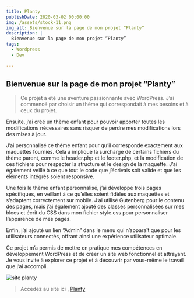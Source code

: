 ```yaml
---
title: Planty
publishDate: 2020-03-02 00:00:00
img: /assets/stock-11.png
img_alt: Bienvenue sur la page de mon projet “Planty”
description: |
  Bienvenue sur la page de mon projet “Planty”
tags:
  - Wordpress
  - Dev
  
---
```


## Bienvenue sur la page de mon projet “Planty”

> Ce projet a été une aventure passionnante avec WordPress. J’ai commencé par choisir un thème qui correspondait à mes besoins et à ceux du projet.

 Ensuite, j’ai créé un thème enfant pour pouvoir apporter toutes les modifications nécessaires sans risquer de perdre mes modifications lors des mises à jour.

J’ai personnalisé ce thème enfant pour qu’il corresponde exactement aux maquettes fournies. Cela a impliqué la surcharge de certains fichiers du thème parent, comme le header.php et le footer.php, et la modification de ces fichiers pour respecter la structure et le design de la maquette. J’ai également veillé à ce que tout le code que j’écrivais soit valide et que les éléments intégrés soient responsive.

Une fois le thème enfant personnalisé, j’ai développé trois pages spécifiques, en veillant à ce qu’elles soient fidèles aux maquettes et s’adaptent correctement sur mobile. J’ai utilisé Gutenberg pour le contenu des pages, mais j’ai également ajouté des classes personnalisées sur mes blocs et écrit du CSS dans mon fichier style.css pour personnaliser l’apparence de mes pages.

Enfin, j’ai ajouté un lien “Admin” dans le menu qui n’apparaît que pour les utilisateurs connectés, offrant ainsi une expérience utilisateur optimale.

Ce projet m’a permis de mettre en pratique mes compétences en développement WordPress et de créer un site web fonctionnel et attrayant. Je vous invite à explorer ce projet et à découvrir par vous-même le travail que j’ai accompli.

<img src="/assets/planty.png" alt="site planty">

>Accedez au site ici , <a href="https://planty.presta-modulo.fr/">Planty</a> 